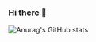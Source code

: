 ### Hi there 👋

![Anurag's GitHub stats](https://github-readme-stats.vercel.app/api?username=Muhamad_Rizal&show_icons=true&theme=radical)
